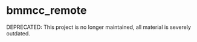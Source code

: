 # bmmcc_remote

DEPRECATED: This project is no longer maintained, all material is severely outdated.
